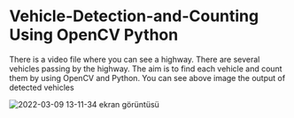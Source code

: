 # Vehicle-Detection-and-Counting Using OpenCV Python
There is a video file where you can see a highway. 
There are several vehicles passing by the highway. 
The aim is to find each vehicle and count them by using OpenCV and Python.
You can see above image the output of detected vehicles 

![2022-03-09 13-11-34 ekran görüntüsü](https://user-images.githubusercontent.com/42429738/157442213-d4e4e9c2-104c-4e41-8eea-384b8c6413d4.png)

